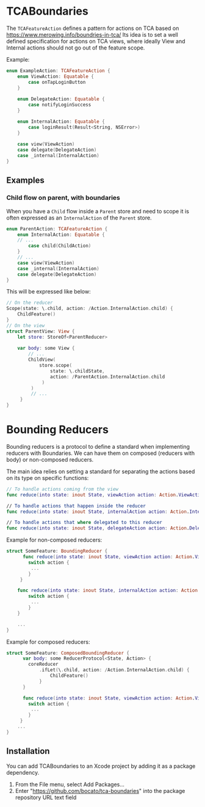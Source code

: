 # TCABoundaries

The `TCAFeatureAction` defines a pattern for actions on TCA based on https://www.merowing.info/boundries-in-tca/
Its idea is to set a well defined specification for actions on TCA views, where ideally View and Internal actions should not go out of the feature scope.

Example:
```swift
enum ExampleAction: TCAFeatureAction {
    enum ViewAction: Equatable {
        case onTapLoginButton
    }
     
    enum DelegateAction: Equatable {
        case notifyLoginSuccess
    }

    enum InternalAction: Equatable {
        case loginResult(Result<String, NSError>)
    }
    
    case view(ViewAction)
    case delegate(DelegateAction)
    case _internal(InternalAction)
}
```

## Examples
### Child flow on parent, with boundaries
When you have a `Child` flow inside a `Parent` store and need to scope it is often expressed as an `InternalAction` of the `Parent` store.
```swift
enum ParentAction: TCAFeatureAction {
    enum InternalAction: Equatable {
    // ...
        case child(ChildAction)
    }
    // ...
    case view(ViewAction)
    case _internal(InternalAction)
    case delegate(DelegateAction)
}
```
This will be expressed like below:
```swift
// On the reducer 
Scope(state: \.child, action: /Action.InternalAction.child) {
    ChildFeature()
}
// On the view
struct ParentView: View {
    let store: StoreOf<ParentReducer>
    
    var body: some View {
        // ...
        ChildView(
            store.scope(
                state: \.childState,
                action: /ParentAction.InternalAction.child
             )
         )
         // ...
     }
}
```


# Bounding Reducers
Bounding reducers is a protocol to define a standard when implementing reducers with Boundaries.
We can have them on composed (reducers with body) or non-composed reducers.

The main idea relies on setting a standard for separating the actions based on its type on specific functions:

```swift
// To handle actions coming from the view
func reduce(into state: inout State, viewAction action: Action.ViewAction) -> EffectTask<Action>

// To handle actions that happen inside the reducer
func reduce(into state: inout State, internalAction action: Action.InternalAction) -> EffectTask<Action>

// To handle actions that where delegated to this reducer
func reduce(into state: inout State, delegateAction action: Action.DelegateAction) -> EffectTask<Action>
```

Example for non-composed reducers:
```swift
struct SomeFeature: BoundingReducer {
      func reduce(into state: inout State, viewAction action: Action.ViewAction) -> EffectTask<Action> {
        switch action {
         ...
        }
     }

    func reduce(into state: inout State, internalAction action: Action.InternalAction) -> EffectTask<Action> {
        switch action {
         ...
        }
    }

    ...
}
```

Example for composed reducers:
```swift
struct SomeFeature: ComposedBoundingReducer {
      var body: some ReducerProtocol<State, Action> {
        coreReducer
            .ifLet(\.child, action: /Action.InternalAction.child) {
                ChildFeature()
            }
      }

      func reduce(into state: inout State, viewAction action: Action.ViewAction) -> EffectTask<Action> {
        switch action {
         ...
        }
     }
    ...
}
```

## Installation

You can add TCABoundaries to an Xcode project by adding it as a package dependency.

1. From the File menu, select Add Packages...
2. Enter "https://github.com/bocato/tca-boundaries" into the package repository URL text field
